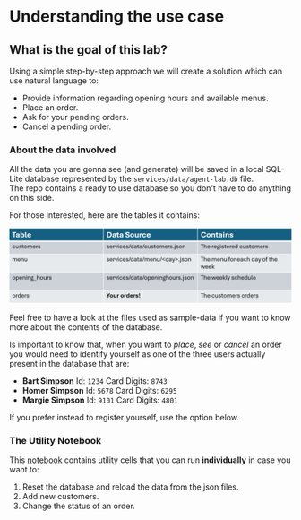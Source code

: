 # Understanding the use case

## What is the goal of this lab?

Using a simple step-by-step approach we will create a solution which can use natural language to:  

  - Provide information regarding opening hours and available menus.
  - Place an order.
  - Ask for your pending orders.
  - Cancel a pending order.


### About the data involved

All the data you are gonna see (and generate) will be saved in a local SQL-Lite database represented by the `services/data/agent-lab.db` file.  
The repo contains a ready to use database so you don't have to do anything on this side.

For those interested, here are the tables it contains:

<img src="images/db-tables.png" width="600">    


Feel free to have a look at the files used as sample-data if you want to know more about the contents of the database. 

Is important to know that, when you want to *place*, *see* or *cancel* an order you would need to identify yourself as one of the three users actually present in the database that are:  

- **Bart Simpson** Id: `1234` Card Digits: `8743`
- **Homer Simpson** Id: `5678` Card Digits: `6295`
- **Margie Simpson** Id: `9101` Card Digits: `4801`

If you prefer instead to register yourself, use the option below.

### The Utility Notebook

This [notebook](../notebooks/99-db_utility.ipynb) contains utility cells that you can run **individually** in case you want to:  

1. Reset the database and reload the data from the json files.
2. Add new customers.
3. Change the status of an order.



